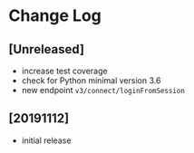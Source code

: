 # Change Log


## [Unreleased]

  - increase test coverage
  - check for Python minimal version 3.6
  - new endpoint `v3/connect/loginFromSession`


## [20191112]

  - initial release
